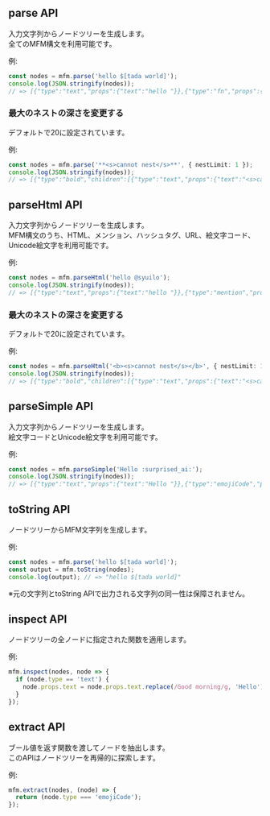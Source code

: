 ## parse API
入力文字列からノードツリーを生成します。  
全てのMFM構文を利用可能です。  

例:  
```ts
const nodes = mfm.parse('hello $[tada world]');
console.log(JSON.stringify(nodes));
// => [{"type":"text","props":{"text":"hello "}},{"type":"fn","props":{"name":"tada","args":{}},"children":[{"type":"text","props":{"text":"world"}}]}]
```

### 最大のネストの深さを変更する
デフォルトで20に設定されています。  

例:  
```ts
const nodes = mfm.parse('**<s>cannot nest</s>**', { nestLimit: 1 });
console.log(JSON.stringify(nodes));
// => [{"type":"bold","children":[{"type":"text","props":{"text":"<s>cannot nest</s>"}}]}]
```

## parseHtml API
入力文字列からノードツリーを生成します。  
MFM構文のうち、HTML、メンション、ハッシュタグ、URL、絵文字コード、Unicode絵文字を利用可能です。  

例:  
```ts
const nodes = mfm.parseHtml('hello @syuilo');
console.log(JSON.stringify(nodes));
// => [{"type":"text","props":{"text":"hello "}},{"type":"mention","props":{"username":"syuilo","host":null,"acct":"@syuilo"}}]
```

### 最大のネストの深さを変更する
デフォルトで20に設定されています。  

例:  
```ts
const nodes = mfm.parseHtml('<b><s>cannot nest</s></b>', { nestLimit: 1 });
console.log(JSON.stringify(nodes));
// => [{"type":"bold","children":[{"type":"text","props":{"text":"<s>cannot nest</s>"}}]}]
```

## parseSimple API
入力文字列からノードツリーを生成します。  
絵文字コードとUnicode絵文字を利用可能です。  

例:  
```ts
const nodes = mfm.parseSimple('Hello :surprised_ai:');
console.log(JSON.stringify(nodes));
// => [{"type":"text","props":{"text":"Hello "}},{"type":"emojiCode","props":{"name":"surprised_ai"}}]
```

## toString API
ノードツリーからMFM文字列を生成します。

例:  
```ts
const nodes = mfm.parse('hello $[tada world]');
const output = mfm.toString(nodes);
console.log(output); // => "hello $[tada world]"
```
※元の文字列とtoString APIで出力される文字列の同一性は保障されません。

## inspect API
ノードツリーの全ノードに指定された関数を適用します。  

例:  
```ts
mfm.inspect(nodes, node => {
  if (node.type == 'text') {
    node.props.text = node.props.text.replace(/Good morning/g, 'Hello');
  }
});
```

## extract API
ブール値を返す関数を渡してノードを抽出します。  
このAPIはノードツリーを再帰的に探索します。  

例:  
```ts
mfm.extract(nodes, (node) => {
  return (node.type === 'emojiCode');
});
```
